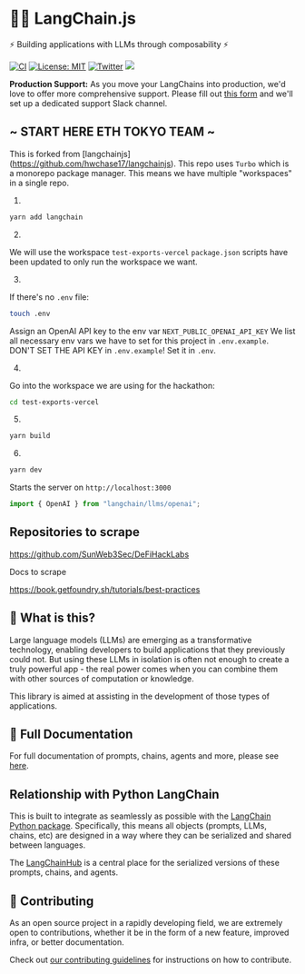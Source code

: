 # 🦜️🔗 LangChain.js

⚡ Building applications with LLMs through composability ⚡

[![CI](https://github.com/hwchase17/langchainjs/actions/workflows/ci.yml/badge.svg)](https://github.com/hwchase17/langchainjs/actions/workflows/ci.yml) [![License: MIT](https://img.shields.io/badge/License-MIT-yellow.svg)](https://opensource.org/licenses/MIT) [![Twitter](https://img.shields.io/twitter/url/https/twitter.com/langchainai.svg?style=social&label=Follow%20%40LangChainAI)](https://twitter.com/langchainai) [![](https://dcbadge.vercel.app/api/server/6adMQxSpJS?compact=true&style=flat)](https://discord.gg/6adMQxSpJS)

**Production Support:** As you move your LangChains into production, we'd love to offer more comprehensive support.
Please fill out [this form](https://forms.gle/57d8AmXBYp8PP8tZA) and we'll set up a dedicated support Slack channel.

## ~ START HERE ETH TOKYO TEAM ~

This is forked from [langchainjs] (https://github.com/hwchase17/langchainjs).
This repo uses `Turbo` which is a monorepo package manager. This means we have multiple "workspaces" in a single repo.

1.

```zsh
yarn add langchain
```

2.

We will use the workspace `test-exports-vercel`
`package.json` scripts have been updated to only run the workspace we want.

3.

If there's no `.env` file:

```zsh
touch .env
```

Assign an OpenAI API key to the env var `NEXT_PUBLIC_OPENAI_API_KEY`
We list all necessary env vars we have to set for this project in `.env.example`. DON'T SET THE API KEY in `.env.example`! Set it in `.env`.

4.

Go into the workspace we are using for the hackathon:

```zsh
cd test-exports-vercel
```

5. 
```zsh
yarn build
```

6.

```zsh
yarn dev
```

Starts the server on `http://localhost:3000`

```typescript
import { OpenAI } from "langchain/llms/openai";
```

## Repositories to scrape

https://github.com/SunWeb3Sec/DeFiHackLabs

Docs to scrape

https://book.getfoundry.sh/tutorials/best-practices

## 🤔 What is this?

Large language models (LLMs) are emerging as a transformative technology, enabling
developers to build applications that they previously could not.
But using these LLMs in isolation is often not enough to
create a truly powerful app - the real power comes when you can combine them with other sources of computation or knowledge.

This library is aimed at assisting in the development of those types of applications.

## 📖 Full Documentation

For full documentation of prompts, chains, agents and more, please see [here](https://js.langchain.com/docs/).

## Relationship with Python LangChain

This is built to integrate as seamlessly as possible with the [LangChain Python package](https://github.com/hwchase17/langchain). Specifically, this means all objects (prompts, LLMs, chains, etc) are designed in a way where they can be serialized and shared between languages.

The [LangChainHub](https://github.com/hwchase17/langchain-hub) is a central place for the serialized versions of these prompts, chains, and agents.

## 💁 Contributing

As an open source project in a rapidly developing field, we are extremely open to contributions, whether it be in the form of a new feature, improved infra, or better documentation.

Check out [our contributing guidelines](CONTRIBUTING.md) for instructions on how to contribute.
